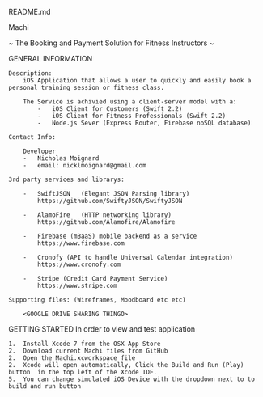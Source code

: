 README.md

Machi 

~ The Booking and Payment Solution for Fitness Instructors ~

GENERAL INFORMATION

    Description:
        iOS Application that allows a user to quickly and easily book a personal training session or fitness class.

        The Service is achivied using a client-server model with a:
            -   iOS Client for Customers (Swift 2.2)
            -   iOS Client for Fitness Professionals (Swift 2.2)
            -   Node.js Sever (Express Router, Firebase noSQL database) 

    Contact Info:

        Developer
        -   Nicholas Moignard
        -   email: nicklmoignard@gmail.com
    
    3rd party services and librarys:

        -   SwiftJSON   (Elegant JSON Parsing library) 
            https://github.com/SwiftyJSON/SwiftyJSON

        -   AlamoFire   (HTTP networking library) 
            https://github.com/Alamofire/Alamofire

        -   Firebase (mBaaS) mobile backend as a service 
            https://www.firebase.com

        -   Cronofy (API to handle Universal Calendar integration)
            https://www.cronofy.com

        -   Stripe (Credit Card Payment Service)
            https://www.stripe.com
  
    Supporting files: (Wireframes, Moodboard etc etc)

        <GOOGLE DRIVE SHARING THINGO>


GETTING STARTED
    In order to view and test application

    1.  Install Xcode 7 from the OSX App Store
    2.  Download current Machi files from GitHub 
    2.  Open the Machi.xcworkspace file
    2.  Xcode will open automatically, Click the Build and Run (Play) button  in the top left of the Xcode IDE. 
    5.  You can change simulated iOS Device with the dropdown next to to build and run button




    

